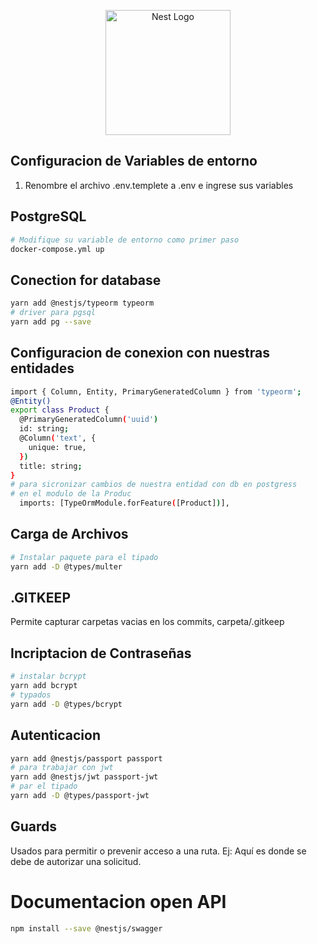 <p align="center">
  <a href="http://nestjs.com/" target="blank"><img src="https://nestjs.com/img/logo-small.svg" width="200" alt="Nest Logo" /></a>
</p>

## Configuracion de Variables de entorno
1.  Renombre el archivo .env.templete a .env
e ingrese sus variables
## PostgreSQL
```bash
# Modifique su variable de entorno como primer paso
docker-compose.yml up
```
## Conection for database 
```bash
yarn add @nestjs/typeorm typeorm 
# driver para pgsql
yarn add pg --save
```

## Configuracion de conexion con nuestras entidades
```bash
import { Column, Entity, PrimaryGeneratedColumn } from 'typeorm';
@Entity()
export class Product {
  @PrimaryGeneratedColumn('uuid')
  id: string;
  @Column('text', {
    unique: true,
  })
  title: string;
}
# para sicronizar cambios de nuestra entidad con db en postgress
# en el modulo de la Produc
  imports: [TypeOrmModule.forFeature([Product])],
```
## Carga de Archivos
```bash
# Instalar paquete para el tipado
yarn add -D @types/multer
```
## .GITKEEP
Permite capturar carpetas vacias en los commits, carpeta/.gitkeep
## Incriptacion de Contraseñas
```bash
# instalar bcrypt 
yarn add bcrypt
# typados
yarn add -D @types/bcrypt
```
## Autenticacion
```bash
yarn add @nestjs/passport passport
# para trabajar con jwt 
yarn add @nestjs/jwt passport-jwt
# par el tipado
yarn add -D @types/passport-jwt
```
## Guards
Usados para permitir o prevenir acceso a una ruta.
Ej: Aquí es donde se debe de autorizar una solicitud.

# Documentacion open API
```bash
npm install --save @nestjs/swagger
```